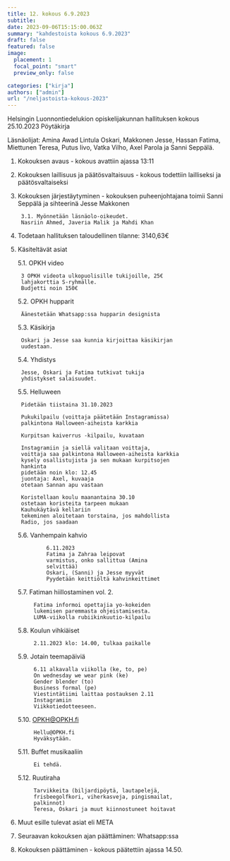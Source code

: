 ```yaml
---
title: 12. kokous 6.9.2023
subtitle: 
date: 2023-09-06T15:15:00.063Z
summary: "kahdestoista kokous 6.9.2023"
draft: false
featured: false
image:
  placement: 1
  focal_point: "smart"
  preview_only: false

categories: ["kirja"]
authors: ["admin"]
url: "/neljastoista-kokous-2023"
---
```

Helsingin Luonnontiedelukion opiskelijakunnan hallituksen kokous 25.10.2023
Pöytäkirja

Läsnäolijat: Amina Awad  Lintula Oskari, Makkonen Jesse, Hassan Fatima, Miettunen Teresa, Putus Iivo, Vatka Vilho, Axel Parola ja Sanni Seppälä.


1. Kokouksen avaus - kokous avattiin ajassa 13:11
2. Kokouksen laillisuus ja päätösvaltaisuus - kokous todettiin lailliseksi ja
päätösvaltaiseksi
3. Kokouksen järjestäytyminen - kokouksen puheenjohtajana toimii Sanni Seppälä ja sihteerinä Jesse Makkonen
        
        3.1. Myönnetään läsnäolo-oikeudet.
        Nasriin Ahmed, Javeria Malik ja Mahdi Khan 
4. Todetaan hallituksen taloudellinen tilanne: 3140,63€

5. Käsiteltävät asiat
       
    5.1. OPKH video 

        3 OPKH videota ulkopuolisille tukijoille, 25€   
        lahjakorttia S-ryhmälle.
        Budjetti noin 150€

        
    5.2. OPKH hupparit

        Äänestetään Whatsapp:ssa hupparin designista

    5.3. Käsikirja

        Oskari ja Jesse saa kunnia kirjoittaa käsikirjan 
        uudestaan. 

    5.4. Yhdistys
        
        Jesse, Oskari ja Fatima tutkivat tukija 
        yhdistykset salaisuudet.

    5.5. Helluween
        
        Pidetään tiistaina 31.10.2023
        
        Pukukilpailu (voittaja päätetään Instagramissa)
        palkintona Halloween-aiheista karkkia
        
        Kurpitsan kaiverrus -kilpailu, kuvataan 
        
        Instagramiin ja siellä valitaan voittaja, 
        voittaja saa palkintona Halloween-aiheista karkkia
        kysely osallistujista ja sen mukaan kurpitsojen 
        hankinta
        pidetään noin klo: 12.45
        juontaja: Axel, kuvaaja
        otetaan Sannan apu vastaan
        
        Koristellaan koulu maanantaina 30.10
        ostetaan koristeita tarpeen mukaan
        Kauhukäytävä kellariin
        tekeminen aloitetaan torstaina, jos mahdollista
        Radio, jos saadaan


    5.6. Vanhempain kahvio
                
                6.11.2023
                Fatima ja Zahraa leipovat
                varmistus, onko sallittua (Amina 
                selvittää)
                Oskari, (Sanni) ja Jesse myyvät
                Pyydetään keittiöltä kahvinkeittimet

    5.7. Fatiman hiillostaminen vol. 2.
            
            Fatima informoi opettajia yo-kokeiden 
            lukemisen paremmasta ohjeistamisesta.
            LUMA-viikolla rubiikinkuutio-kilpailu

    5.8. Koulun vihkiäiset
            
            2.11.2023 klo: 14.00, tulkaa paikalle

    5.9. Jotain teemapäiviä
            
            6.11 alkavalla viikolla (ke, to, pe)
            On wednesday we wear pink (ke)
            Gender blender (to)
            Business formal (pe)	
            Viestintätiimi laittaa postauksen 2.11 
            Instagramiin
            Viikkotiedotteeseen. 

    5.10. OPKH@OPKH.fi
        
            Hellu@OPKH.fi
            Hyväksytään.

    5.11. Buffet musikaaliin
        
            Ei tehdä.

    5.12. Ruutiraha
        
            Tarvikkeita (biljardipöytä, lautapelejä, 
            frisbeegolfkori, viherkasveja, pingismailat, 
            palkinnot)
            Teresa, Oskari ja muut kiinnostuneet hoitavat

6. Muut esille tulevat asiat eli META
7. Seuraavan kokouksen ajan päättäminen: Whatsapp:ssa
8. Kokouksen päättäminen - kokous päätettiin ajassa 14.50.
